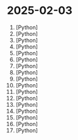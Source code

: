 # 2025-02-03

1. [](https://github.comundefined "Everything you need to build state-of-the-art foundation models, end-to-end.") [Python]
2. [](https://github.comundefined "Drop in a screenshot and convert it to clean code (HTML/Tailwind/React/Vue)") [Python]
3. [](https://github.comundefined "holehe allows you to check if the mail is used on different sites like twitter, instagram and will retrieve information on sites with the forgotten password function.") [Python]
4. [](https://github.comundefined "OCRmyPDF adds an OCR text layer to scanned PDF files, allowing them to be searched") [Python]
5. [](https://github.comundefined "✨易上手的多平台 LLM 聊天机器人及开发框架✨。支持 QQ、QQ频道、Telegram、微信平台(Gewechat)、内置 Web Chat，OpenAI GPT、DeepSeek、Ollama、Llama、GLM、Gemini、OneAPI、LLMTuner，支持 LLM Agent 插件开发，可视化面板。一键部署。支持 Dify 工作流、代码执行器、Whisper 语音转文字。") [Python]
6. [](https://github.comundefined "A feature-rich command-line audio/video downloader") [Python]
7. [](https://github.comundefined "A community-supported supercharged version of paperless: scan, index and archive all your physical documents") [Python]
8. [](https://github.comundefined "All Algorithms implemented in Python") [Python]
9. [](https://github.comundefined "Stable Diffusion web UI") [Python]
10. [](https://github.comundefined "Free, open source crypto trading bot") [Python]
11. [](https://github.comundefined "Collection of awesome LLM apps with AI Agents and RAG using OpenAI, Anthropic, Gemini and opensource models.") [Python]
12. [](https://github.comundefined "基于大模型搭建的聊天机器人，同时支持 微信公众号、企业微信应用、飞书、钉钉 等接入，可选择GPT3.5/GPT-4o/GPT-o1/ Claude/文心一言/讯飞星火/通义千问/ Gemini/GLM-4/Claude/Kimi/LinkAI，能处理文本、语音和图片，访问操作系统和互联网，支持基于自有知识库进行定制企业智能客服。") [Python]
13. [](https://github.comundefined "Resources of our paper FilmAgent: A Multi-Agent Framework for End-to-End Film Automation in Virtual 3D Spaces. New versions in the making!") [Python]
14. [](https://github.comundefined "No-code LLM Platform to launch APIs and ETL Pipelines to structure unstructured documents") [Python]
15. [](https://github.comundefined "基于Python的开源量化交易平台开发框架") [Python]
16. [](https://github.comundefined "💡 All-in-one open-source embeddings database for semantic search, LLM orchestration and language model workflows") [Python]
17. [](https://github.comundefined "🏡 Open source home automation that puts local control and privacy first.") [Python]
